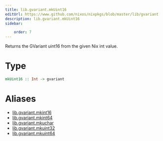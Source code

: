 ```yaml
---
title: lib.gvariant.mkUint16
editUrl: https://www.github.com/nixos/nixpkgs/blob/master/lib/gvariant.nix#L19C20
description: lib.gvariant.mkUint16
sidebar:

    order: 7
---
```


Returns the GVariant uint16 from the given Nix int value.

# Type

```haskell
mkUint16 :: Int -> gvariant
```


# Aliases

- [lib.gvariant.mkint16](/nix-doc-comments/reference/lib/gvariant/lib-gvariant-mkint16)
- [lib.gvariant.mkint64](/nix-doc-comments/reference/lib/gvariant/lib-gvariant-mkint64)
- [lib.gvariant.mkuchar](/nix-doc-comments/reference/lib/gvariant/lib-gvariant-mkuchar)
- [lib.gvariant.mkuint32](/nix-doc-comments/reference/lib/gvariant/lib-gvariant-mkuint32)
- [lib.gvariant.mkuint64](/nix-doc-comments/reference/lib/gvariant/lib-gvariant-mkuint64)


